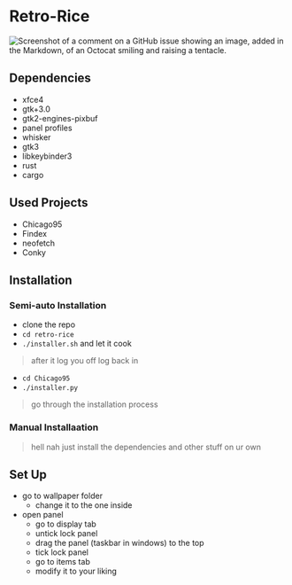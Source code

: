 # Retro-Rice
![Screenshot of a comment on a GitHub issue showing an image, added in the Markdown, of an Octocat smiling and raising a tentacle.](https://cdn.discordapp.com/attachments/993285551287435265/1295045967191736402/image.png?ex=670d390b&is=670be78b&hm=c3cb91cdd47515dbb6eba2ecb3647662da818d658415d56e35a92209c556f12e&)
## Dependencies
* xfce4
* gtk+3.0
* gtk2-engines-pixbuf
* panel profiles
* whisker
* gtk3
* libkeybinder3
* rust
* cargo
## Used Projects
* Chicago95
* Findex
* neofetch
* Conky
## Installation
  ### Semi-auto Installation
* clone the repo
* ```cd retro-rice```
* ```./installer.sh```
and let it cook
> after it log you off log back in
* ```cd Chicago95```
* ```./installer.py```
> go through the installation process
  ### Manual Installaation
> hell nah just install the dependencies and other stuff on ur own
## Set Up
- go to wallpaper folder
  - change it to the one inside
- open panel
  - go to display tab
  - untick lock panel
  - drag the panel (taskbar in windows) to the top
  - tick lock panel
  - go to items tab
  - modify it to your liking
